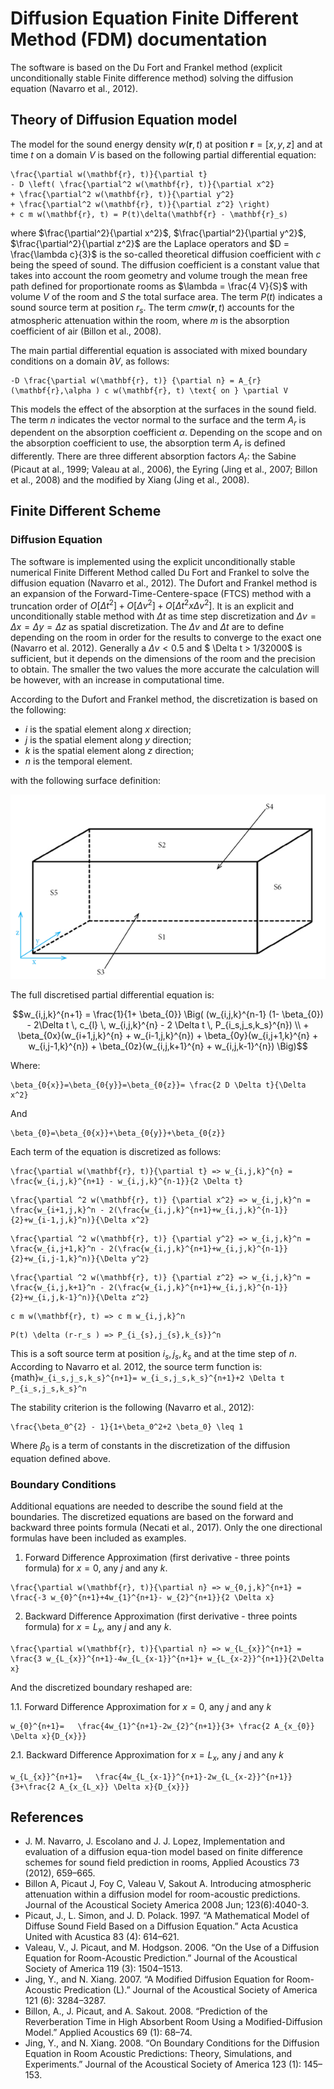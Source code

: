 # Diffusion Equation Finite Different Method (FDM) documentation

The software is based on the Du Fort and Frankel method (explicit unconditionally stable Finite difference method) solving the diffusion equation (Navarro et al., 2012).

## Theory of Diffusion Equation model

The model for the sound energy density $w(\mathbf{r}, t)$ at position $\mathbf{r} = [x,y,z]$ and at time $t$ on a domain $V$ is based on the following partial differential equation:

```{math}
\frac{\partial w(\mathbf{r}, t)}{\partial t}
- D \left( \frac{\partial^2 w(\mathbf{r}, t)}{\partial x^2}
+ \frac{\partial^2 w(\mathbf{r}, t)}{\partial y^2}
+ \frac{\partial^2 w(\mathbf{r}, t)}{\partial z^2} \right)
+ c m w(\mathbf{r}, t) = P(t)\delta(\mathbf{r} - \mathbf{r}_s)
```

where $\frac{\partial^2}{\partial x^2}$, $\frac{\partial^2}{\partial y^2}$, $\frac{\partial^2}{\partial z^2}$ are the Laplace operators and $D = \frac{\lambda c}{3}$ is the so-called theoretical diffusion coefficient with $c$ being the speed of sound. The diffusion coefficient is a constant value that takes into account the room geometry and volume trough the mean free path defined for proportionate rooms as $\lambda = \frac{4 V}{S}$ with volume $V$ of the room and $S$ the total surface area. The term $P(t)$ indicates a sound source term at position $r_s$. The term $c m w(\mathbf{r}, t)$ accounts for the atmospheric attenuation within the room, where $m$ is the absorption coefficient of air (Billon et al., 2008).

The main partial differential equation is associated with mixed boundary conditions on a domain $\partial V$, as follows:


```{math}
-D \frac{\partial w(\mathbf{r}, t)} {\partial n} = A_{r}(\mathbf{r},\alpha ) c w(\mathbf{r}, t) \text{ on } \partial V
```
This models the effect of the absorption at the surfaces in the sound field.
The term $n$ indicates the vector normal to the surface and the term $A_{r}$ is dependent on the absorption coefficient $\alpha$. Depending on the scope and on the absorption coefficient to use, the absorption term $A_{r}$ is defined differently. There are three different absorption factors $A_{r}$: the Sabine (Picaut at al., 1999; Valeau at al., 2006), the Eyring (Jing et al., 2007; Billon et al., 2008) and the modified by Xiang (Jing et al., 2008).

## Finite Different Scheme

### Diffusion Equation
The software is implemented using the explicit unconditionally stable numerical Finite Different Method called Du Fort and Frankel to solve the diffusion equation (Navarro et al., 2012).
The Dufort and Frankel method is an expansion of the Forward-Time-Centere-space (FTCS) method with a truncation order of $O[\Delta t^2] + O[\Delta v^2] + O[\Delta t^2 x \Delta v^2]$. It is an explicit and unconditionally stable method with $\Delta t$ as time step discretization and $\Delta v=\Delta x=\Delta y=\Delta z$ as spatial discretization. The $\Delta v$ and $\Delta t$ are to define depending on the room in order for the results to converge to the exact one (Navarro et al. 2012). Generally a $\Delta v < 0.5$ and $ \Delta t > 1/32000$ is sufficient, but it depends on the dimensions of the room and the precision to obtain. The smaller the two values the more accurate the calculation will be however, with an increase in computational time.

According to the Dufort and Frankel method, the discretization is based on the following:

- $i$ is the spatial element along $x$ direction;
- $j$ is the spatial element along $y$ direction;
- $k$ is the spatial element along $z$ direction;
- $n$ is the temporal element.

with the following surface definition:

![Grid 1D](images/Surfaces.png)

The full discretised partial differential equation is:

```math
w_{i,j,k}^{n+1} = \frac{1}{1+ \beta_{0}} \Big( 
(w_{i,j,k}^{n-1} (1- \beta_{0}) - 2\Delta t \, c_{l} \, w_{i,j,k}^{n} - 2 \Delta t \, P_{i_s,j_s,k_s}^{n}) \\
+ \beta_{0x}(w_{i+1,j,k}^{n} + w_{i-1,j,k}^{n}) 
+ \beta_{0y}(w_{i,j+1,k}^{n} + w_{i,j-1,k}^{n}) 
+ \beta_{0z}(w_{i,j,k+1}^{n} + w_{i,j,k-1}^{n}) 
\Big)
```


<!-- 
```{math}
w_{i,j,k}^{n+1}=  \frac{(w_{i,j,k}^{n-1} (1- \beta_{0} )- 2\Delta t c m w_{i,j,k}^n - 2 \Delta t P_{i_s,j_s,k_s}^n + \beta_{0{x}}(w_{i+1,j,k}^n+ w_{i-1,j,k}^n )+
+ \beta_{0{y}}(w_{i,j+1,k}^n+ w_{i,j-1,k}^n )+ \beta_{0{z}}(w_{i,j,k+1}^n+ w_{i,j,k-1}^n ))}{1+ \beta_{0}}
``` -->

Where:
```{math}
\beta_{0{x}}=\beta_{0{y}}=\beta_{0{z}}= \frac{2 D \Delta t}{\Delta x^2} 
```
And
```{math}
\beta_{0}=\beta_{0{x}}+\beta_{0{y}}+\beta_{0{z}} 
```

Each term of the equation is discretized as follows:
```{math}
\frac{\partial w(\mathbf{r}, t)}{\partial t} => w_{i,j,k}^{n} = \frac{w_{i,j,k}^{n+1} - w_{i,j,k}^{n-1}}{2 \Delta t}
```
```{math}
\frac{\partial ^2 w(\mathbf{r}, t)} {\partial x^2} => w_{i,j,k}^n = \frac{w_{i+1,j,k}^n - 2(\frac{w_{i,j,k}^{n+1}+w_{i,j,k}^{n-1}}{2}+w_{i-1,j,k}^n)}{\Delta x^2}
```
```{math}
\frac{\partial ^2 w(\mathbf{r}, t)} {\partial y^2} => w_{i,j,k}^n = \frac{w_{i,j+1,k}^n - 2(\frac{w_{i,j,k}^{n+1}+w_{i,j,k}^{n-1}}{2}+w_{i,j-1,k}^n)}{\Delta y^2}
```
```{math}
\frac{\partial ^2 w(\mathbf{r}, t)} {\partial z^2} => w_{i,j,k}^n = \frac{w_{i,j,k+1}^n - 2(\frac{w_{i,j,k}^{n+1}+w_{i,j,k}^{n-1}}{2}+w_{i,j,k-1}^n)}{\Delta z^2}
```
```{math}
c m w(\mathbf{r}, t) => c m w_{i,j,k}^n
```
```{math}
P(t) \delta (r-r_s ) => P_{i_{s},j_{s},k_{s}}^n
```
This is a soft source term at position $i_{s},j_{s},k_{s}$ and at the time step of $n$.
According to Navarro et al. 2012, the source term function is: {math}`w_{i_s,j_s,k_s}^{n+1}= w_{i_s,j_s,k_s}^{n+1}+2 \Delta t P_{i_s,j_s,k_s}^n`

The stability criterion is the following (Navarro et al., 2012):
```{math} 
\frac{\beta_0^{2} - 1}{1+\beta_0^2+2 \beta_0} \leq 1
```
Where $\beta_{0}$ is a term of constants in the discretization of the diffusion equation defined above.

### Boundary Conditions

Additional equations are needed to describe the sound field at the boundaries. The discretized equations are based on the forward and backward three points formula (Necati et al., 2017). 
Only the one directional formulas have been included as examples.

1. Forward Difference Approximation (first derivative - three points formula) for $x=0$, any $j$ and any $k$.
```{math}
\frac{\partial w(\mathbf{r}, t)}{\partial n} => w_{0,j,k}^{n+1} = \frac{-3 w_{0}^{n+1}+4w_{1}^{n+1}- w_{2}^{n+1}}{2 \Delta x}
```
2. Backward Difference Approximation (first derivative - three points formula) for $x=L_{x}$, any $j$ and any $k$.
```{math}
\frac{\partial w(\mathbf{r}, t)}{\partial n} => w_{L_{x}}^{n+1} = \frac{3 w_{L_{x}}^{n+1}-4w_{L_{x-1}}^{n+1}+ w_{L_{x-2}}^{n+1}}{2\Delta x}
```
And the discretized boundary reshaped are:

1.1. Forward Difference Approximation for $x=0$, any $j$ and any $k$
```{math}
w_{0}^{n+1}=   \frac{4w_{1}^{n+1}-2w_{2}^{n+1}}{3+ \frac{2 A_{x_{0}} \Delta x}{D_{x}}}
```
2.1. Backward Difference Approximation for $x=L_{x}$, any $j$ and any $k$
```{math}
w_{L_{x}}^{n+1}=   \frac{4w_{L_{x-1}}^{n+1}-2w_{L_{x-2}}^{n+1}}{3+\frac{2 A_{x_{L_x}} \Delta x}{D_{x}}}
```

## References
- J. M. Navarro, J. Escolano and J. J. Lopez, Implementation and evaluation of a diffusion equa-tion model based on finite difference schemes for sound field prediction in rooms, Applied Acoustics 73 (2012), 659–665.
- Billon A, Picaut J, Foy C, Valeau V, Sakout A. Introducing atmospheric attenuation within a diffusion model for room-acoustic predictions. Journal of the Acoustical Society America 2008 Jun; 123(6):4040-3.
- Picaut, J., L. Simon, and J. D. Polack. 1997. “A Mathematical Model of Diffuse Sound Field Based on a Diffusion Equation.” Acta Acustica United with Acustica 83 (4): 614–621.
- Valeau, V., J. Picaut, and M. Hodgson. 2006. “On the Use of a Diffusion Equation for Room-Acoustic Prediction.” Journal of the Acoustical Society of America 119 (3): 1504–1513.
- Jing, Y., and N. Xiang. 2007. “A Modified Diffusion Equation for Room-Acoustic Predication (L).” Journal of the Acoustical Society of America 121 (6): 3284–3287.
- Billon, A., J. Picaut, and A. Sakout. 2008. “Prediction of the Reverberation Time in High Absorbent Room Using a Modified-Diffusion Model.” Applied Acoustics 69 (1): 68–74.
- Jing, Y., and N. Xiang. 2008. “On Boundary Conditions for the Diffusion Equation in Room Acoustic Predictions: Theory, Simulations, and Experiments.” Journal of the Acoustical Society of America 123 (1): 145–153.